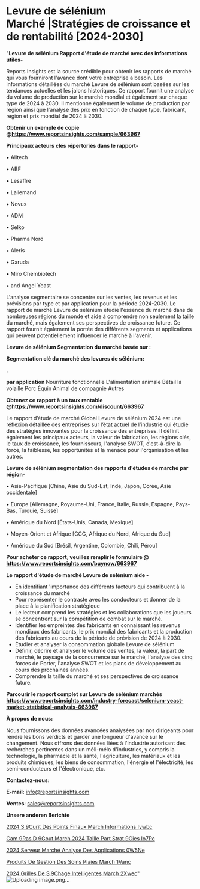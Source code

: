 # Levure de sélénium Marché |Stratégies de croissance et de rentabilité [2024-2030]

"<strong>Levure de sélénium Rapport d'étude de marché avec des informations utiles-</strong>

Reports Insights est la source crédible pour obtenir les rapports de marché qui vous fourniront l'avance dont votre entreprise a besoin. Les informations détaillées du marché Levure de sélénium sont basées sur les tendances actuelles et les jalons historiques. Ce rapport fournit une analyse du volume de production sur le marché mondial et également sur chaque type de 2024 à 2030. Il mentionne également le volume de production par région ainsi que l'analyse des prix en fonction de chaque type, fabricant, région et prix mondial de 2024 à 2030.

<strong><b>Obtenir un exemple de copie @</b></strong><a href=https://www.reportsinsights.com/sample/663967><strong><b>https://www.reportsinsights.com/sample/663967</b></strong></a>

<b>Principaux acteurs clés répertoriés dans le rapport-</b>

<b> </b>• Alltech

• ABF

• Lesaffre

• Lallemand

• Novus

• ADM

• Selko

• Pharma Nord

• Aleris

• Garuda

• Miro Chembiotech

• and Angel Yeast

L'analyse segmentaire se concentre sur les ventes, les revenus et les prévisions par type et par application pour la période 2024-2030. Le rapport de marché Levure de sélénium étudie l'essence du marché dans de nombreuses régions du monde et aide à comprendre non seulement la taille du marché, mais également ses perspectives de croissance future. Ce rapport fournit également la portée des différents segments et applications qui peuvent potentiellement influencer le marché à l'avenir.

<strong>Levure de sélénium Segmentation du marché basée sur :</strong>

<strong> Segmentation clé du marché des levures de sélénium: </strong>

.

<strong> par application </strong>
Nourriture fonctionnelle
L'alimentation animale
Bétail
la volaille
Porc
Équin
Animal de compagnie
Autres

<strong><b>Obtenez ce rapport à un taux rentable @</b></strong><a href=https://www.reportsinsights.com/discount/663967><strong><b>https://www.reportsinsights.com/discount/663967</b></strong></a>

Le rapport d’étude de marché Global Levure de sélénium 2024 est une réflexion détaillée des entreprises sur l’état actuel de l’industrie qui étudie des stratégies innovantes pour la croissance des entreprises. Il définit également les principaux acteurs, la valeur de fabrication, les régions clés, le taux de croissance, les fournisseurs, l'analyse SWOT, c'est-à-dire la force, la faiblesse, les opportunités et la menace pour l'organisation et les autres.

<strong>Levure de sélénium segmentation des rapports d'études de marché par région-</strong>

• Asie-Pacifique [Chine, Asie du Sud-Est, Inde, Japon, Corée, Asie occidentale]

• Europe [Allemagne, Royaume-Uni, France, Italie, Russie, Espagne, Pays-Bas, Turquie, Suisse]

• Amérique du Nord [États-Unis, Canada, Mexique]

• Moyen-Orient et Afrique [CCG, Afrique du Nord, Afrique du Sud]

• Amérique du Sud [Brésil, Argentine, Colombie, Chili, Pérou]

<strong>Pour acheter ce rapport, veuillez remplir le formulaire @   <a href=https://www.reportsinsights.com/buynow/663967>https://www.reportsinsights.com/buynow/663967</a></strong>

<strong>Le rapport d'étude de marché Levure de sélénium aide -</strong>
<ul>
  <li>En identifiant 'importance des différents facteurs qui contribuent à la croissance du marché</li>
  <li>Pour représenter le contraste avec les conducteurs et donner de la place à la planification stratégique</li>
  <li>Le lecteur comprend les stratégies et les collaborations que les joueurs se concentrent sur la compétition de combat sur le marché.</li>
  <li>Identifier les empreintes des fabricants en connaissant les revenus mondiaux des fabricants, le prix mondial des fabricants et la production des fabricants au cours de la période de prévision de 2024 à 2030.</li>
  <li>Étudier et analyser la consommation globale Levure de sélénium</li>
  <li>Définir, décrire et analyser le volume des ventes, la valeur, la part de marché, le paysage de la concurrence sur le marché, l'analyse des cinq forces de Porter, l'analyse SWOT et les plans de développement au cours des prochaines années.</li>
  <li>Comprendre la taille du marché et ses perspectives de croissance future.</li>
</ul>

<strong>Parcourir le rapport complet sur Levure de sélénium marchés <a href=https://www.reportsinsights.com/industry-forecast/selenium-yeast-market-statistical-analysis-663967>https://www.reportsinsights.com/industry-forecast/selenium-yeast-market-statistical-analysis-663967</a></strong>

<strong>À propos de nous:</strong>

Nous fournissons des données avancées analysées par nos dirigeants pour rendre les bons verdicts et garder une longueur d'avance sur le changement. Nous offrons des données liées à l'industrie autorisant des recherches pertinentes dans un méli-mélo d'industries, y compris la technologie, la pharmacie et la santé, l'agriculture, les matériaux et les produits chimiques, les biens de consommation, l'énergie et l'électricité, les semi-conducteurs et l'électronique, etc.

<strong>Contactez-nous:</strong>

<strong>E-mail:</strong> <a href=mailto:info@reportsinsights.com>info@reportsinsights.com</a>

<strong>Ventes</strong>: <a href=mailto:sales@reportsinsights.com>sales@reportsinsights.com</a>

<strong>Unsere anderen Berichte</strong>

<a href=https://www.linkedin.com/pulse/2024-s%C3%A9curit%C3%A9-des-points-finaux-march%C3%A9-informations-iywbc/>2024 S 9Curit Des Points Finaux March Informations Iywbc</a>

<a href=https://www.linkedin.com/pulse/cam%C3%A9ras-d%C3%A9gout-march%C3%A9-2024-taille-part-strat%C3%A9gies-io7pc/>Cam 9Ras D 9Gout March 2024 Taille Part Strat 9Gies Io7Pc</a>

<a href=https://www.linkedin.com/pulse/2024-serveur-marché-analyse-des-applications-0w5ne/>2024 Serveur Marché Analyse Des Applications 0W5Ne</a>

<a href=https://www.linkedin.com/pulse/produits-de-gestion-des-soins-plaies-march%C3%A9-1vanc/>Produits De Gestion Des Soins Plaies March 1Vanc</a>

<a href=https://www.linkedin.com/pulse/2024-grilles-de-s%C3%A9chage-intelligentes-march%C3%A9-2xwec/>2024 Grilles De S 9Chage Intelligentes March 2Xwec</a>"
![Uploading image.png…]()
